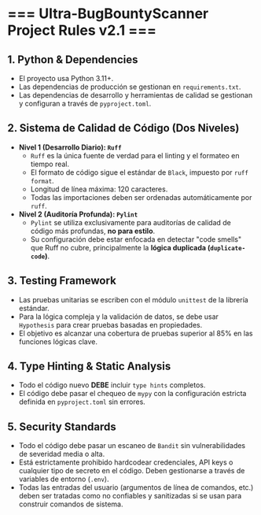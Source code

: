 # === Ultra-BugBountyScanner Project Rules v2.1 ===

## 1. Python & Dependencies
- El proyecto usa Python 3.11+.
- Las dependencias de producción se gestionan en `requirements.txt`.
- Las dependencias de desarrollo y herramientas de calidad se gestionan y configuran a través de `pyproject.toml`.

## 2. Sistema de Calidad de Código (Dos Niveles)
- **Nivel 1 (Desarrollo Diario): `Ruff`**
  - `Ruff` es la única fuente de verdad para el linting y el formateo en tiempo real.
  - El formato de código sigue el estándar de `Black`, impuesto por `ruff format`.
  - Longitud de línea máxima: 120 caracteres.
  - Todas las importaciones deben ser ordenadas automáticamente por `ruff`.
- **Nivel 2 (Auditoría Profunda): `Pylint`**
  - `Pylint` se utiliza exclusivamente para auditorías de calidad de código más profundas, **no para estilo**.
  - Su configuración debe estar enfocada en detectar "code smells" que Ruff no cubre, principalmente la **lógica duplicada (`duplicate-code`)**.

## 3. Testing Framework
- Las pruebas unitarias se escriben con el módulo `unittest` de la librería estándar.
- Para la lógica compleja y la validación de datos, se debe usar `Hypothesis` para crear pruebas basadas en propiedades.
- El objetivo es alcanzar una cobertura de pruebas superior al 85% en las funciones lógicas clave.

## 4. Type Hinting & Static Analysis
- Todo el código nuevo **DEBE** incluir `type hints` completos.
- El código debe pasar el chequeo de `mypy` con la configuración estricta definida en `pyproject.toml` sin errores.

## 5. Security Standards
- Todo el código debe pasar un escaneo de `Bandit` sin vulnerabilidades de severidad media o alta.
- Está estrictamente prohibido hardcodear credenciales, API keys o cualquier tipo de secreto en el código. Deben gestionarse a través de variables de entorno (`.env`).
- Todas las entradas del usuario (argumentos de línea de comandos, etc.) deben ser tratadas como no confiables y sanitizadas si se usan para construir comandos de sistema.